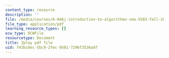 ```yaml
---
content_type: resource
description: ''
file: /media/courses/6-046j-introduction-to-algorithms-sma-5503-fall-2005/743bc0ec5bc92fec95817296f3536a97_JZHBa-rLrBA.pdf
file_type: application/pdf
learning_resource_types: []
ocw_type: OCWFile
resourcetype: Document
title: 3play pdf file
uid: 743bc0ec-5bc9-2fec-9581-7296f3536a97
---
```


